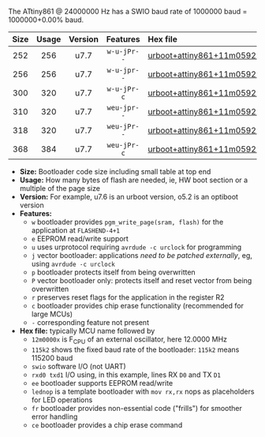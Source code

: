 The ATtiny861 @ 24000000 Hz has a SWIO baud rate of 1000000 baud = 1000000+0.00% baud.

|Size|Usage|Version|Features|Hex file|
|:-:|:-:|:-:|:-:|:--|
|252|256|u7.7|`w-u-jPr--`|[urboot+attiny861+11m0592x++460k8_swio_rxb0_txb1_lednop.hex](https://raw.githubusercontent.com/stefanrueger/urboot.hex/main/mcus/attiny861/external_oscillator/fcpu+11m0592_Hz/br++460k8_bps/urboot+attiny861+11m0592x++460k8_swio_rxb0_txb1_lednop.hex)|
|256|256|u7.7|`w-u-jpr--`|[urboot+attiny861+11m0592x++460k8_swio_rxb0_txb1_lednop_fr.hex](https://raw.githubusercontent.com/stefanrueger/urboot.hex/main/mcus/attiny861/external_oscillator/fcpu+11m0592_Hz/br++460k8_bps/urboot+attiny861+11m0592x++460k8_swio_rxb0_txb1_lednop_fr.hex)|
|300|320|u7.7|`w-u-jPr-c`|[urboot+attiny861+11m0592x++460k8_swio_rxb0_txb1_lednop_fr_ce.hex](https://raw.githubusercontent.com/stefanrueger/urboot.hex/main/mcus/attiny861/external_oscillator/fcpu+11m0592_Hz/br++460k8_bps/urboot+attiny861+11m0592x++460k8_swio_rxb0_txb1_lednop_fr_ce.hex)|
|310|320|u7.7|`weu-jpr--`|[urboot+attiny861+11m0592x++460k8_swio_rxb0_txb1_ee_lednop.hex](https://raw.githubusercontent.com/stefanrueger/urboot.hex/main/mcus/attiny861/external_oscillator/fcpu+11m0592_Hz/br++460k8_bps/urboot+attiny861+11m0592x++460k8_swio_rxb0_txb1_ee_lednop.hex)|
|318|320|u7.7|`weu-jPr--`|[urboot+attiny861+11m0592x++460k8_swio_rxb0_txb1_ee.hex](https://raw.githubusercontent.com/stefanrueger/urboot.hex/main/mcus/attiny861/external_oscillator/fcpu+11m0592_Hz/br++460k8_bps/urboot+attiny861+11m0592x++460k8_swio_rxb0_txb1_ee.hex)|
|368|384|u7.7|`weu-jPr-c`|[urboot+attiny861+11m0592x++460k8_swio_rxb0_txb1_ee_lednop_fr_ce.hex](https://raw.githubusercontent.com/stefanrueger/urboot.hex/main/mcus/attiny861/external_oscillator/fcpu+11m0592_Hz/br++460k8_bps/urboot+attiny861+11m0592x++460k8_swio_rxb0_txb1_ee_lednop_fr_ce.hex)|

- **Size:** Bootloader code size including small table at top end
- **Usage:** How many bytes of flash are needed, ie, HW boot section or a multiple of the page size
- **Version:** For example, u7.6 is an urboot version, o5.2 is an optiboot version
- **Features:**
  + `w` bootloader provides `pgm_write_page(sram, flash)` for the application at `FLASHEND-4+1`
  + `e` EEPROM read/write support
  + `u` uses urprotocol requiring `avrdude -c urclock` for programming
  + `j` vector bootloader: applications *need to be patched externally*, eg, using `avrdude -c urclock`
  + `p` bootloader protects itself from being overwritten
  + `P` vector bootloader only: protects itself and reset vector from being overwritten
  + `r` preserves reset flags for the application in the register R2
  + `c` bootloader provides chip erase functionality (recommended for large MCUs)
  + `-` corresponding feature not present
- **Hex file:** typically MCU name followed by
  + `12m0000x` is F<sub>CPU</sub> of an external oscillator, here 12.0000 MHz
  + `115k2` shows the fixed baud rate of the bootloader: `115k2` means 115200 baud
  + `swio` software I/O (not UART)
  + `rxd0 txd1` I/O using, in this example, lines RX `D0` and TX `D1`
  + `ee` bootloader supports EEPROM read/write
  + `lednop` is a template bootloader with `mov rx,rx` nops as placeholders for LED operations
  + `fr` bootloader provides non-essential code ("frills") for smoother error handling
  + `ce` bootloader provides a chip erase command
